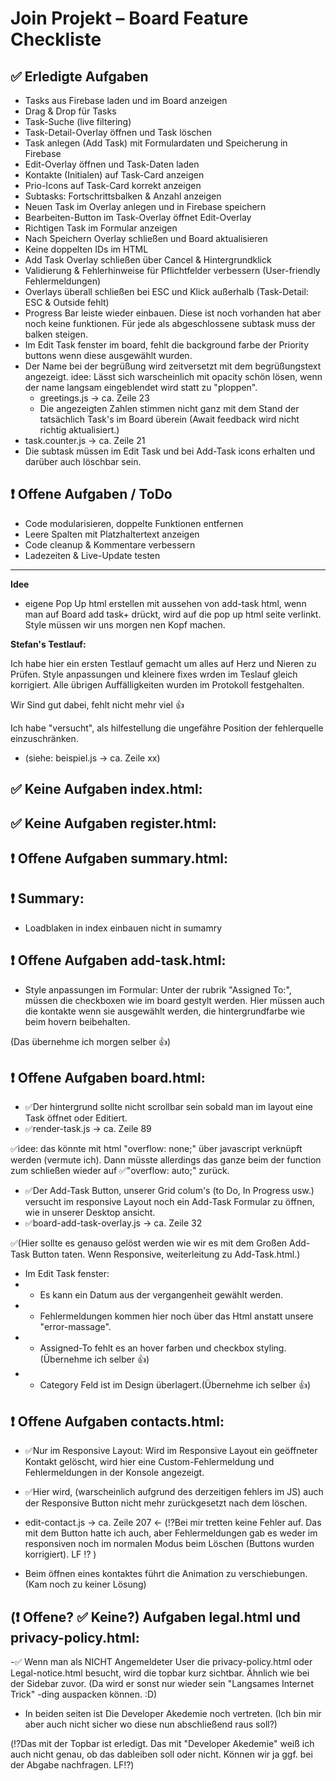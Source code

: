 # Join Projekt – Board Feature Checkliste

## ✅ Erledigte Aufgaben
- Tasks aus Firebase laden und im Board anzeigen
- Drag & Drop für Tasks
- Task-Suche (live filtering)
- Task-Detail-Overlay öffnen und Task löschen
- Task anlegen (Add Task) mit Formulardaten und Speicherung in Firebase
- Edit-Overlay öffnen und Task-Daten laden
- Kontakte (Initialen) auf Task-Card anzeigen
- Prio-Icons auf Task-Card korrekt anzeigen
- Subtasks: Fortschrittsbalken & Anzahl anzeigen
- Neuen Task im Overlay anlegen und in Firebase speichern
- Bearbeiten-Button im Task-Overlay öffnet Edit-Overlay
- Richtigen Task im Formular anzeigen
- Nach Speichern Overlay schließen und Board aktualisieren
- Keine doppelten IDs im HTML
- Add Task Overlay schließen über Cancel & Hintergrundklick
- Validierung & Fehlerhinweise für Pflichtfelder verbessern (User-friendly Fehlermeldungen)
- Overlays überall schließen bei ESC und Klick außerhalb (Task-Detail: ESC & Outside fehlt)
- Progress Bar leiste wieder einbauen. Diese ist noch vorhanden hat aber noch keine funktionen. Für jede als abgeschlossene subtask muss der balken steigen.
- Im Edit Task fenster im board, fehlt die background farbe der Priority buttons wenn diese ausgewählt wurden.
- Der Name bei der begrüßung wird zeitversetzt mit dem begrüßungstext angezeigt.
  idee: Lässt sich warscheinlich mit opacity schön lösen, wenn der name langsam eingeblendet wird statt zu "ploppen". 
  - greetings.js -> ca. Zeile 23
  - Die angezeigten Zahlen stimmen nicht ganz mit dem Stand der tatsächlich Task's im Board überein (Await feedback wird nicht richtig aktualisiert.) 
- task.counter.js -> ca. Zeile 21
- Die subtask müssen im Edit Task und bei Add-Task icons erhalten und darüber auch löschbar sein.

## ❗ Offene Aufgaben / ToDo

- Code modularisieren, doppelte Funktionen entfernen
- Leere Spalten mit Platzhaltertext anzeigen
- Code cleanup & Kommentare verbessern
- Ladezeiten & Live-Update testen

---
**Idee**
- eigene Pop Up html erstellen mit aussehen von add-task html, wenn man auf Board add task+ drückt, wird auf die pop up html seite verlinkt. Style müssen wir  uns morgen nen Kopf machen.



**Stefan's Testlauf:**

Ich habe hier ein ersten Testlauf gemacht um alles auf Herz und Nieren zu Prüfen.
Style anpassungen und kleinere fixes wrden im Teslauf gleich korrigiert.
Alle übrigen Auffälligkeiten wurden im Protokoll festgehalten.

Wir Sind gut dabei, fehlt nicht mehr viel 👍

Ich habe "versucht", als hilfestellung die ungefähre Position der fehlerquelle einzuschränken.
- (siehe: beispiel.js -> ca. Zeile xx)

## ✅ Keine Aufgaben index.html:

## ✅ Keine Aufgaben register.html:

## ❗ Offene Aufgaben summary.html: 
 



## ❗ Summary:

- Loadblaken in index einbauen nicht in sumamry

 
## ❗ Offene Aufgaben add-task.html: 
- Style anpassungen im Formular: 
Unter der rubrik "Assigned To:", müssen die checkboxen wie im board gestylt werden.
Hier müssen auch die kontakte wenn sie ausgewählt werden, die hintergrundfarbe wie beim hovern beibehalten.

(Das übernehme ich morgen selber 👍)


## ❗ Offene Aufgaben board.html: 
 - ✅Der hintergrund sollte nicht scrollbar sein sobald man im layout eine Task öffnet oder Editiert.
 - ✅render-task.js -> ca. Zeile 89

✅idee: das könnte mit html "overflow: none;" über javascript verknüpft werden (vermute ich). Dann müsste allerdings das ganze beim der function zum schließen wieder auf ✅"overflow: auto;" zurück.


- ✅Der Add-Task Button, unserer Grid colum's (to Do, In Progress usw.) versucht im responsive Layout noch ein Add-Task Formular zu öffnen, wie in unserer Desktop ansicht. 
- ✅board-add-task-overlay.js -> ca. Zeile 32

✅(Hier sollte es genauso gelöst werden wie wir es mit dem Großen Add-Task Button taten. Wenn Responsive, weiterleitung zu Add-Task.html.)


- Im Edit Task fenster: 
- - Es kann ein Datum aus der vergangenheit gewählt werden.
- - Fehlermeldungen kommen hier noch über das Html anstatt unsere "error-massage".
- - Assigned-To fehlt es an hover farben und checkbox styling.(Übernehme ich selber 👍)
- - Category Feld ist im Design überlagert.(Übernehme ich selber 👍)


## ❗ Offene Aufgaben contacts.html:
- ✅Nur im Responsive Layout: Wird im Responsive Layout ein geöffneter Kontakt gelöscht, wird hier eine Custom-Fehlermeldung und Fehlermeldungen in der Konsole angezeigt.
- ✅Hier wird, (warscheinlich aufgrund des derzeitigen fehlers im JS) auch der Responsive Button nicht mehr zurückgesetzt nach dem löschen. 
- edit-contact.js -> ca. Zeile 207 <- (⁉️Bei mir tretten keine Fehler auf. Das mit dem Button hatte ich auch, aber Fehlermeldungen gab es weder im responsiven noch im normalen Modus beim Löschen (Buttons wurden korrigiert). LF ⁉️ )

- Beim öffnen eines kontaktes führt die Animation zu verschiebungen. (Kam noch zu keiner Lösung)

## (❗ Offene? ✅ Keine?) Aufgaben legal.html und privacy-policy.html:

-✅ Wenn man als NICHT Angemeldeter User die privacy-policy.html oder Legal-notice.html besucht, wird die topbar kurz sichtbar. Ähnlich wie bei der Sidebar zuvor.
(Da wird er sonst nur wieder sein "Langsames Internet Trick" -ding auspacken können. :D)

- In beiden seiten ist Die Developer Akedemie noch vertreten. 
(Ich bin mir aber auch nicht sicher wo diese nun abschließend raus soll?)

(⁉️Das mit der Topbar ist erledigt. Das mit "Developer Akedemie" weiß ich auch nicht genau, ob das dableiben soll oder nicht. Können wir ja ggf. bei der Abgabe nachfragen. LF⁉️)